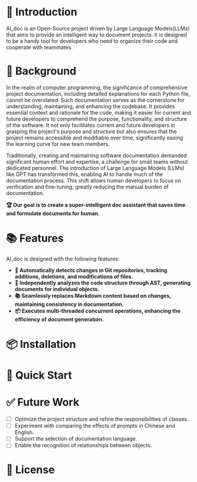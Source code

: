# 🤗 Introduction

AI_doc is an Open-Source project driven by Large Language Models(LLMs) that aims to provide an intelligent way to document projects. 
It is designed to be a handy tool for developers who need to organize their code and cooperate with teammates.

# 👾 Background
In the realm of computer programming, the significance of comprehensive project documentation, including detailed explanations for each Python file, cannot be overstated. Such documentation serves as the cornerstone for understanding, maintaining, and enhancing the codebase. It provides essential context and rationale for the code, making it easier for current and future developers to comprehend the purpose, functionality, and structure of the software. It not only facilitates current and future developers in grasping the project's purpose and structure but also ensures that the project remains accessible and modifiable over time, significantly easing the learning curve for new team members.

Traditionally, creating and maintaining software documentation demanded significant human effort and expertise, a challenge for small teams without dedicated personnel. The introduction of Large Language Models (LLMs) like GPT has transformed this, enabling AI to handle much of the documentation process. This shift allows human developers to focus on verification and fine-tuning, greatly reducing the manual burden of documentation.

**🏆 Our goal is to create a super-intelligent doc assistant that saves time and formulate documents for human.**

# 📚 Features

AI_doc is designed with the following features:

- **🤖 Automatically detects changes in Git repositories, tracking additions, deletions, and modifications of files.**
- **📝 Independently analyzes the code structure through AST, generating documents for individual objects.**
- **📚 Seamlessly replaces Markdown content based on changes, maintaining consistency in documentation.**
- **📦 Executes multi-threaded concurrent operations, enhancing the efficiency of document generation.**

# 📦 Installation

# 📖 Quick Start

# ✅ Future Work

- [ ] Optimize the project structure and refine the responsibilities of classes.
- [ ] Experiment with comparing the effects of prompts in Chinese and English.
- [ ] Support the selection of documentation language.
- [ ] Enable the recognition of relationships between objects.

# 📜 License





